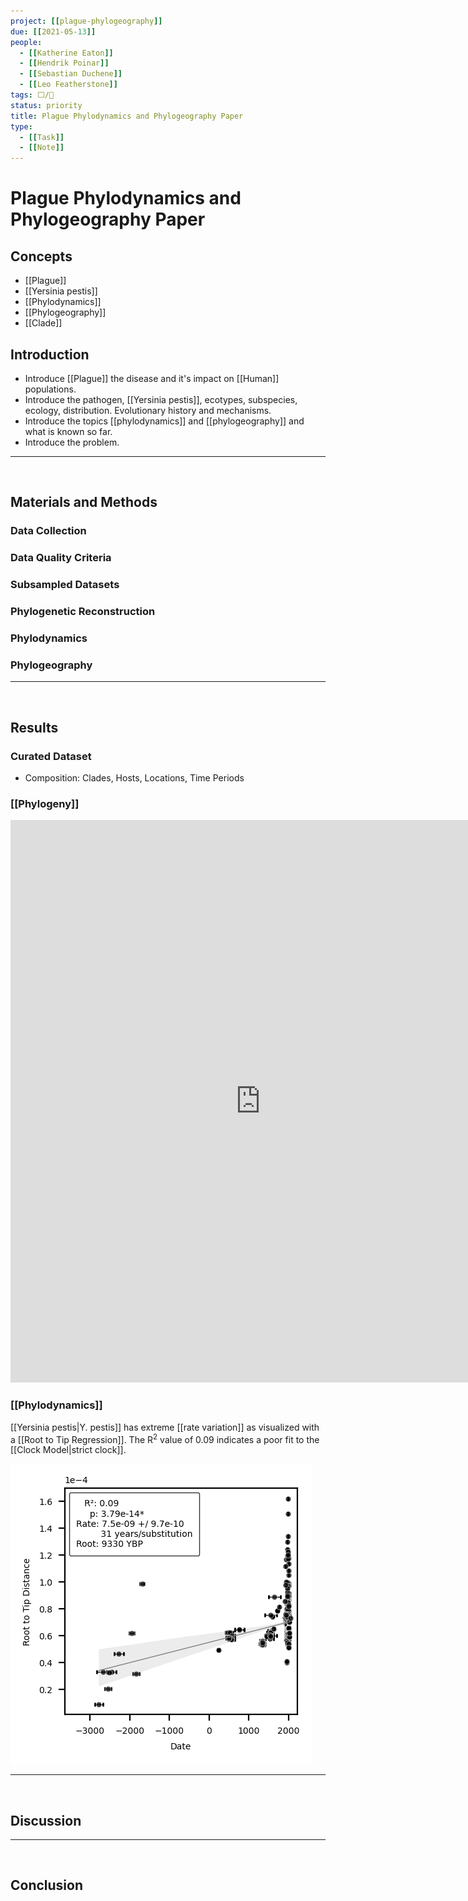 ```yaml
---
project: [[plague-phylogeography]]
due: [[2021-05-13]]
people:
  - [[Katherine Eaton]]
  - [[Hendrik Poinar]]
  - [[Sebastian Duchene]]
  - [[Leo Featherstone]]
tags: ⬜/🧨 
status: priority
title: Plague Phylodynamics and Phylogeography Paper
type: 
  - [[Task]]
  - [[Note]]
---
```


# Plague Phylodynamics and Phylogeography Paper

## Concepts

- [[Plague]]
- [[Yersinia pestis]]
- [[Phylodynamics]]
- [[Phylogeography]]
- [[Clade]]

## Introduction

  - Introduce [[Plague]] the disease and it's impact on [[Human]] populations.
  - Introduce the pathogen, [[Yersinia pestis]], ecotypes, subspecies, ecology, distribution. Evolutionary history and mechanisms.
  - Introduce the topics [[phylodynamics]] and [[phylogeography]] and what is known so far.
  - Introduce the problem.

---
<div style="page-break-after: always; visibility: hidden">\pagebreak</div>

## Materials and Methods

### Data Collection

### Data Quality Criteria

### Subsampled Datasets

### Phylogenetic Reconstruction

### Phylodynamics

### Phylogeography

---
<div style="page-break-after: always; visibility: hidden">\pagebreak</div>

## Results

### Curated Dataset

- Composition: Clades, Hosts, Locations, Time Periods

### [[Phylogeny]]

<iframe id="igraph" scrolling="no" style="border:none;" seamless="seamless" src="https://nextstrain.org/community/ktmeaton/plague-phylogeography-projects@main/main/full/all?d=tree&m=div&onlyPanels&p=full&sidebar=closed" height="900px" width=800px ></iframe>

### [[Phylodynamics]]

[[Yersinia pestis|Y. pestis]] has extreme [[rate variation]] as visualized with a [[Root to Tip Regression]]. The R<sup>2</sup> value of 0.09 indicates a poor fit to the [[Clock Model|strict clock]]. 

![Root-To-Regression for All Samples. \label{rtt_all}](rtt_all.png)

---
<div style="page-break-after: always; visibility: hidden">
\pagebreak
</div>

## Discussion

---
<div style="page-break-after: always; visibility: hidden">
\pagebreak
</div>


## Conclusion